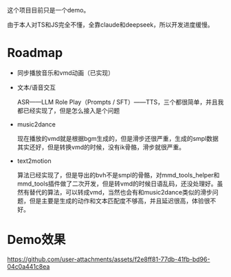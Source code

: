 这个项目目前只是一个demo。

由于本人对TS和JS完全不懂，全靠claude和deepseek，所以开发进度缓慢。

# Roadmap

- 同步播放音乐和vmd动画（已实现）

- 文本/语音交互

  ASR——LLM Role Play（Prompts / SFT）——TTS，三个都很简单，并且我都已经实现了，但是怎么接入是个问题

- music2dance

  现在播放的vmd就是根据bgm生成的，但是滑步还很严重，生成的smpl数据其实还好，但是转换vmd的时候，没有ik骨骼，滑步就很严重。

- text2motion

  算法已经实现了，但是导出的bvh不是smpl的骨骼，对mmd_tools_helper和mmd_tools插件做了二次开发，但是转vmd的时候日语乱码，还没处理好。虽然有替代的算法，可以转成vmd，当然也会有和music2dance类似的滑步问题，但是主要是生成的动作和文本匹配度不够高，并且延迟很高，体验很不好。


# Demo效果

https://github.com/user-attachments/assets/f2e8ff81-77db-41fb-bd96-04c0a441c8ea

